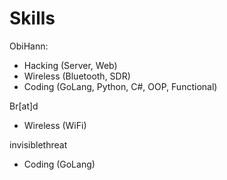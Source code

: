 # Skills

ObiHann:
- Hacking (Server, Web)
- Wireless (Bluetooth, SDR)
- Coding (GoLang, Python, C#, OOP, Functional)

Br[at]d
- Wireless (WiFi)

invisiblethreat
- Coding (GoLang)
